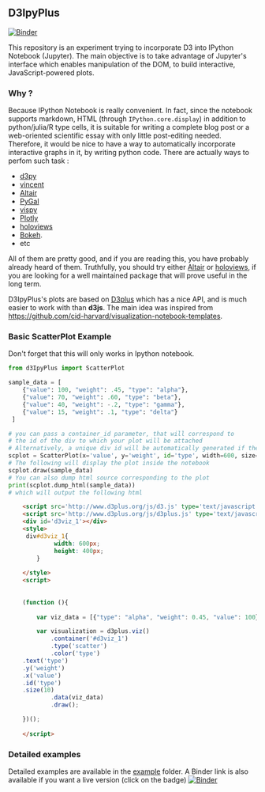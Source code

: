 ## D3IpyPlus
[![Binder](https://mybinder.org/badge.svg)](https://mybinder.org/v2/gh/maclandrol/d3IpyPlus/master?filepath=example%2Fd3ipyplus_example.ipynb)

This repository is an experiment trying to incorporate D3 into IPython Notebook (Jupyter). The main objective is to take advantage of Jupyter's interface which enables manipulation of the DOM, to build interactive, JavaScript-powered plots. 

### Why ?

Because IPython Notebook is really convenient. In fact, since the notebook supports markdown, HTML (through ```IPython.core.display```) in addition to python/julia/R type cells, it is suitable for writing a complete blog post or a web-oriented scientific essay with only little post-editing needed. Therefore, it would be nice to have a way to automatically incorporate interactive graphs in it, by writing python code. There are actually ways to perfom such task :

- [d3py](https://github.com/mikedewar/d3py)
- [vincent](https://github.com/wrobstory/vincent/)
- [Altair](https://github.com/altair-viz/altair_notebooks)
- [PyGal](http://pygal.org/en/stable/)
- [vispy](https://github.com/vispy/vispy)
- [Plotly](https://plot.ly/python/ipython-notebook-tutorial/)
- [holoviews](https://holoviews.org)
- [Bokeh](https://bokeh.pydata.org/en/latest/). 
- etc

All of them are pretty good, and if you are reading this, you have probably already heard of them. Truthfully, you should try either [Altair](https://github.com/altair-viz/altair_notebooks) or [holoviews](https://holoviews.org), if you are looking for a well maintained package that will prove useful in the long term.

D3IpyPlus's plots are based on [D3plus](https://d3plus.org) which has a nice API, and is much easier to work with than __d3js__. The main idea was inspired from https://github.com/cid-harvard/visualization-notebook-templates. 


### Basic ScatterPlot Example

Don't forget that this will only works in Ipython notebook.

```python
from d3IpyPlus import ScatterPlot

sample_data = [
    {"value": 100, "weight": .45, "type": "alpha"},
    {"value": 70, "weight": .60, "type": "beta"},
    {"value": 40, "weight": -.2, "type": "gamma"},
    {"value": 15, "weight": .1, "type": "delta"}
 ]

# you can pass a container_id parameter, that will correspond to 
# the id of the div to which your plot will be attached
# Alternatively, a unique div id will be automatically generated if the argument is missing.
scplot = ScatterPlot(x='value', y='weight', id='type', width=600, size=10)
# The following will display the plot inside the notebook
scplot.draw(sample_data)
# You can also dump html source corresponding to the plot
print(scplot.dump_html(sample_data))
# which will output the following html
```
```html
    <script src='http://www.d3plus.org/js/d3.js' type='text/javascript'></script>
    <script src='http://www.d3plus.org/js/d3plus.js' type='text/javascript'></script>
    <div id='d3viz_1'></div>
    <style>
	 div#d3viz_1{
             width: 600px;
             height: 400px;
        }
        
    </style>
    <script>
        
        
    (function (){
        
        var viz_data = [{"type": "alpha", "weight": 0.45, "value": 100}, {"type": "beta", "weight": 0.6, "value": 70}, {"type": "gamma", "weight": -0.2, "value": 40}, {"type": "delta", "weight": 0.1, "value": 15}];

        var visualization = d3plus.viz()
            .container('#d3viz_1')
            .type('scatter')
            .color('type')
	.text('type')
	.y('weight')
	.x('value')
	.id('type')
	.size(10)
            .data(viz_data)
            .draw();

    })();
    
    </script>
```

### Detailed examples

Detailed examples are available in the [example](/example) folder. A Binder link is also available if you want a live version (click on the badge) [![Binder](https://mybinder.org/badge.svg)](https://mybinder.org/v2/gh/maclandrol/d3IpyPlus/master?filepath=example%2Fd3ipyplus_example.ipynb)






